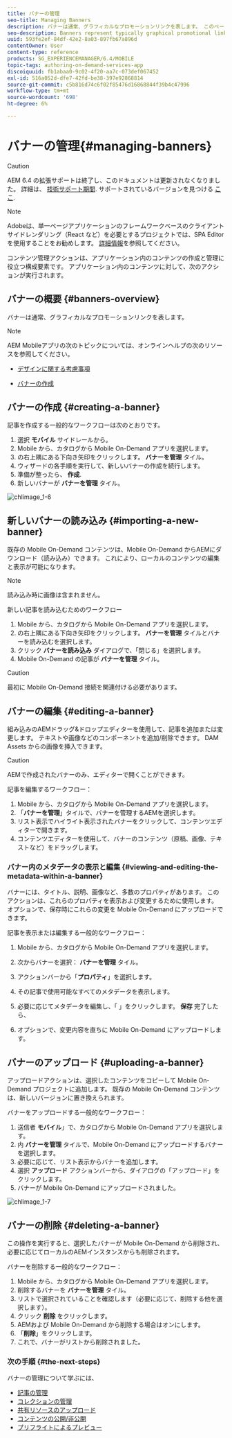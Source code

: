 ```yaml
---
title: バナーの管理
seo-title: Managing Banners
description: バナーは通常、グラフィカルなプロモーションリンクを表します。 このページでは、この機能について詳しく見ていきます。
seo-description: Banners represent typically graphical promotional links. Follow this page to learn more.
uuid: 593fe2ef-84df-42e2-8a03-897fb67a896d
contentOwner: User
content-type: reference
products: SG_EXPERIENCEMANAGER/6.4/MOBILE
topic-tags: authoring-on-demand-services-app
discoiquuid: fb1abaa0-9c02-4f20-aa7c-073def067452
exl-id: 516a052d-dfe7-42fd-be38-397e92868814
source-git-commit: c5b816d74c6f02f85476d16868844f39b4c47996
workflow-type: tm+mt
source-wordcount: '698'
ht-degree: 6%

---
```


# バナーの管理{#managing-banners}

>[!CAUTION]
>
>AEM 6.4 の拡張サポートは終了し、このドキュメントは更新されなくなりました。 詳細は、 [技術サポート期間](https://helpx.adobe.com/jp/support/programs/eol-matrix.html). サポートされているバージョンを見つける [ここ](https://experienceleague.adobe.com/docs/?lang=ja).

>[!NOTE]
>
>Adobeは、単一ページアプリケーションのフレームワークベースのクライアントサイドレンダリング（React など）を必要とするプロジェクトでは、SPA Editor を使用することをお勧めします。 [詳細情報](/help/sites-developing/spa-overview.md)を参照してください。

コンテンツ管理アクションは、アプリケーション内のコンテンツの作成と管理に役立つ構成要素です。 アプリケーション内のコンテンツに対して、次のアクションが実行されます。

## バナーの概要 {#banners-overview}

バナーは通常、グラフィカルなプロモーションリンクを表します。

>[!NOTE]
>
>AEM Mobileアプリの次のトピックについては、オンラインヘルプの次のリソースを参照してください。
>
>* [デザインに関する考慮事項](https://helpx.adobe.com/digital-publishing-solution/help/design-app.html)
>
>* [バナーの作成](https://helpx.adobe.com/digital-publishing-solution/help/creating-banners.html)
>


## バナーの作成 {#creating-a-banner}

記事を作成する一般的なワークフローは次のとおりです。

1. 選択 **モバイル** サイドレールから。
1. Mobile から、カタログから Mobile On-Demand アプリを選択します。
1. の右上隅にある下向き矢印をクリックします。 **バナーを管理** タイル。
1. ウィザードの各手順を実行して、新しいバナーの作成を続行します。
1. 準備が整ったら、 **作成**.
1. 新しいバナーが **バナーを管理** タイル。

![chlimage_1-6](assets/chlimage_1-6.gif)

## 新しいバナーの読み込み {#importing-a-new-banner}

既存の Mobile On-Demand コンテンツは、Mobile On-Demand からAEMにダウンロード（読み込み）できます。 これにより、ローカルのコンテンツの編集と表示が可能になります。

>[!NOTE]
>
>読み込み時に画像は含まれません。

新しい記事を読み込むためのワークフロー

1. Mobile から、カタログから Mobile On-Demand アプリを選択します。
1. の右上隅にある下向き矢印をクリックします。 **バナーを管理** タイルとバナーを読み込むを選択します。
1. クリック **バナーを読み込み** ダイアログで、「閉じる」を選択します。
1. Mobile On-Demand の記事が **バナーを管理** タイル。

>[!CAUTION]
>
>最初に Mobile On-Demand 接続を関連付ける必要があります。

## バナーの編集 {#editing-a-banner}

組み込みのAEMドラッグ&amp;ドロップエディターを使用して、記事を追加または変更します。 テキストや画像などのコンポーネントを追加/削除できます。 DAM Assets からの画像を挿入できます。

>[!CAUTION]
>
>AEMで作成されたバナーのみ、エディターで開くことができます。

記事を編集するワークフロー：

1. Mobile から、カタログから Mobile On-Demand アプリを選択します。
1. 「**バナーを管理**」タイルで、バナーを管理するAEMを選択します。
1. リスト表示でハイライト表示されたバナーをクリックして、コンテンツエディターで開きます。
1. コンテンツエディターを使用して、バナーのコンテンツ（原稿、画像、テキストなど）をドラッグします。

### バナー内のメタデータの表示と編集 {#viewing-and-editing-the-metadata-within-a-banner}

バナーには、タイトル、説明、画像など、多数のプロパティがあります。 このアクションは、これらのプロパティを表示および変更するために使用します。 オプションで、保存時にこれらの変更を Mobile On-Demand にアップロードできます。

記事を表示または編集する一般的なワークフロー：

1. Mobile から、カタログから Mobile On-Demand アプリを選択します。
1. 次からバナーを選択： **バナーを管理** タイル。

1. アクションバーから「**プロパティ**」を選択します。
1. その記事で使用可能なすべてのメタデータを表示します。
1. 必要に応じてメタデータを編集し、「 」をクリックします。 **保存** 完了したら、
1. オプションで、変更内容を直ちに Mobile On-Demand にアップロードします。

## バナーのアップロード {#uploading-a-banner}

アップロードアクションは、選択したコンテンツをコピーして Mobile On-Demand プロジェクトに追加します。 既存の Mobile On-Demand コンテンツは、新しいバージョンに置き換えられます。

バナーをアップロードする一般的なワークフロー：

1. 送信者 **モバイル**」で、カタログから Mobile On-Demand アプリを選択します。
1. 内 **バナーを管理** タイルで、Mobile On-Demand にアップロードするバナーを選択します。
1. 必要に応じて、リスト表示からバナーを追加します。
1. 選択 **アップロード** アクションバーから、ダイアログの「アップロード」をクリックします。
1. バナーが Mobile On-Demand にアップロードされました。

![chlimage_1-7](assets/chlimage_1-7.gif)

## バナーの削除 {#deleting-a-banner}

この操作を実行すると、選択したバナーが Mobile On-Demand から削除され、必要に応じてローカルのAEMインスタンスからも削除されます。

バナーを削除する一般的なワークフロー：

1. Mobile から、カタログから Mobile On-Demand アプリを選択します。
1. 削除するバナーを **バナーを管理** タイル。
1. リストで選択されていることを確認します（必要に応じて、削除する他を選択します）。
1. クリック **削除** をクリックします。
1. AEMおよび Mobile On-Demand から削除する場合はオンにします。
1. 「**削除**」をクリックします。
1. これで、バナーがリストから削除されました。

### 次の手順 {#the-next-steps}

バナーの管理について学ぶには、

* [記事の管理](/help/mobile/mobile-on-demand-managing-articles.md)
* [コレクションの管理](/help/mobile/mobile-on-demand-managing-collections.md)
* [共有リソースのアップロード](/help/mobile/mobile-on-demand-shared-resources.md)
* [コンテンツの公開/非公開](/help/mobile/mobile-on-demand-publishing-unpublishing.md)
* [プリフライトによるプレビュー](/help/mobile/aem-mobile-manage-ondemand-services.md)
